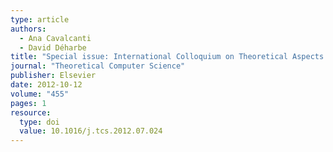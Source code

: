 ```yaml
---
type: article
authors:
  - Ana Cavalcanti
  - David Déharbe
title: "Special issue: International Colloquium on Theoretical Aspects of Computing — ICTAC 2010"
journal: "Theoretical Computer Science"
publisher: Elsevier
date: 2012-10-12
volume: "455"
pages: 1
resource:
  type: doi
  value: 10.1016/j.tcs.2012.07.024
---
```


